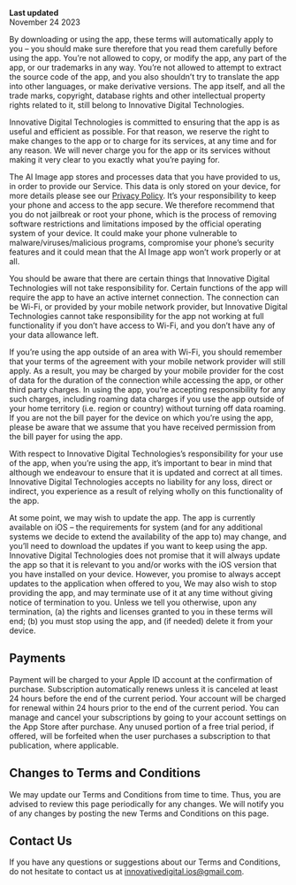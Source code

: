 **Last updated**  
November 24 2023

By downloading or using the app, these terms will automatically apply to you – you should make sure therefore that you read them carefully before using the app. You’re not allowed to copy, or modify the app, any part of the app, or our trademarks in any way. You’re not allowed to attempt to extract the source code of the app, and you also shouldn’t try to translate the app into other languages, or make derivative versions. The app itself, and all the trade marks, copyright, database rights and other intellectual property rights related to it, still belong to Innovative Digital Technologies.

Innovative Digital Technologies is committed to ensuring that the app is as useful and efficient as possible. For that reason, we reserve the right to make changes to the app or to charge for its services, at any time and for any reason. We will never charge you for the app or its services without making it very clear to you exactly what you’re paying for.

The AI Image app stores and processes data that you have provided to us, in order to provide our Service. This data is only stored on your device, for more details please see our [Privacy Policy](https://innovativedigitaltechnologies.software/AIImage/privacypolicy/). It’s your responsibility to keep your phone and access to the app secure. We therefore recommend that you do not jailbreak or root your phone, which is the process of removing software restrictions and limitations imposed by the official operating system of your device. It could make your phone vulnerable to malware/viruses/malicious programs, compromise your phone’s security features and it could mean that the AI Image app won’t work properly or at all.

You should be aware that there are certain things that Innovative Digital Technologies will not take responsibility for. Certain functions of the app will require the app to have an active internet connection. The connection can be Wi-Fi, or provided by your mobile network provider, but Innovative Digital Technologies cannot take responsibility for the app not working at full functionality if you don’t have access to Wi-Fi, and you don’t have any of your data allowance left.

If you’re using the app outside of an area with Wi-Fi, you should remember that your terms of the agreement with your mobile network provider will still apply. As a result, you may be charged by your mobile provider for the cost of data for the duration of the connection while accessing the app, or other third party charges. In using the app, you’re accepting responsibility for any such charges, including roaming data charges if you use the app outside of your home territory (i.e. region or country) without turning off data roaming. If you are not the bill payer for the device on which you’re using the app, please be aware that we assume that you have received permission from the bill payer for using the app.

With respect to Innovative Digital Technologies’s responsibility for your use of the app, when you’re using the app, it’s important to bear in mind that although we endeavour to ensure that it is updated and correct at all times. Innovative Digital Technologies accepts no liability for any loss, direct or indirect, you experience as a result of relying wholly on this functionality of the app.

At some point, we may wish to update the app. The app is currently available on iOS – the requirements for system (and for any additional systems we decide to extend the availability of the app to) may change, and you’ll need to download the updates if you want to keep using the app. Innovative Digital Technologies does not promise that it will always update the app so that it is relevant to you and/or works with the iOS version that you have installed on your device. However, you promise to always accept updates to the application when offered to you, We may also wish to stop providing the app, and may terminate use of it at any time without giving notice of termination to you. Unless we tell you otherwise, upon any termination, (a) the rights and licenses granted to you in these terms will end; (b) you must stop using the app, and (if needed) delete it from your device.

## Payments

Payment will be charged to your Apple ID account at the confirmation of purchase. Subscription automatically renews unless it is canceled at least 24 hours before the end of the current period. Your account will be charged for renewal within 24 hours prior to the end of the current period. You can manage and cancel your subscriptions by going to your account settings on the App Store after purchase. Any unused portion of a free trial period, if offered, will be forfeited when the user purchases a subscription to that publication, where applicable.

## Changes to Terms and Conditions

We may update our Terms and Conditions from time to time. Thus, you are advised to review this page periodically for any changes. We will notify you of any changes by posting the new Terms and Conditions on this page.

## Contact Us

If you have any questions or suggestions about our Terms and Conditions, do not hesitate to contact us at [innovativedigital.ios@gmail.com](mailto:innovativedigital.ios@gmail.com).
